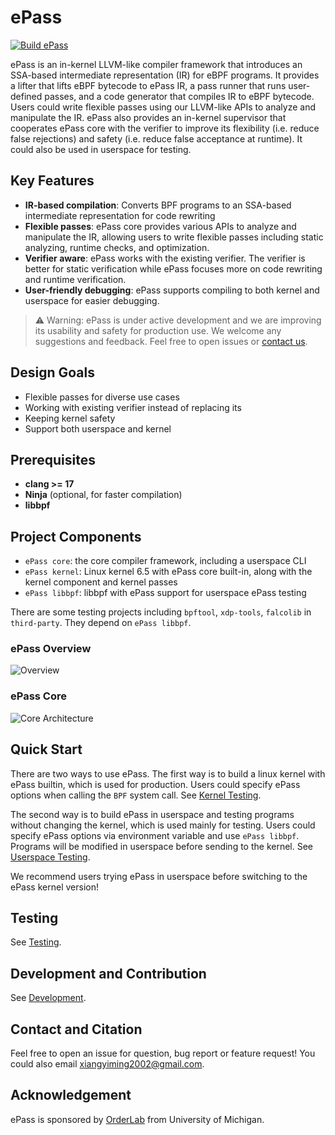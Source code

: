 # ePass

[![Build ePass](https://github.com/OrderLab/ePass/actions/workflows/build.yml/badge.svg)](https://github.com/OrderLab/ePass/actions/workflows/build.yml)

ePass is an in-kernel LLVM-like compiler framework that introduces an SSA-based intermediate representation (IR) for eBPF programs. It provides a lifter that lifts eBPF bytecode to ePass IR, a pass runner that runs user-defined passes, and a code generator that compiles IR to eBPF bytecode. Users could write flexible passes using our LLVM-like APIs to analyze and manipulate the IR.
ePass also provides an in-kernel supervisor that cooperates ePass core with the verifier to improve its flexibility (i.e. reduce false rejections) and safety (i.e. reduce false acceptance at runtime). It could also be used in userspace for testing.

## Key Features

- **IR-based compilation**: Converts BPF programs to an SSA-based intermediate representation for code rewriting
- **Flexible passes**: ePass core provides various APIs to analyze and manipulate the IR, allowing users to write flexible passes including static analyzing, runtime checks, and optimization.
- **Verifier aware**: ePass works with the existing verifier. The verifier is better for static verification while ePass focuses more on code rewriting and runtime verification.
- **User-friendly debugging**: ePass supports compiling to both kernel and userspace for easier debugging.

> ⚠️ Warning: ePass is under active development and we are improving its usability and safety for production use. We welcome any suggestions and feedback. Feel free to open issues or [contact us](#contact-and-citation).

## Design Goals

- Flexible passes for diverse use cases
- Working with existing verifier instead of replacing its
- Keeping kernel safety
- Support both userspace and kernel

## Prerequisites

- **clang >= 17**
- **Ninja** (optional, for faster compilation)
- **libbpf**

## Project Components

- `ePass core`: the core compiler framework, including a userspace CLI
- `ePass kernel`: Linux kernel 6.5 with ePass core built-in, along with the kernel component and kernel passes
- `ePass libbpf`: libbpf with ePass support for userspace ePass testing

There are some testing projects including `bpftool`, `xdp-tools`, `falcolib` in `third-party`. They depend on `ePass libbpf`.

### ePass Overview

![Overview](./docs/overview.png)

### ePass Core

![Core Architecture](./docs/core_design.png)

## Quick Start

There are two ways to use ePass. The first way is to build a linux kernel with ePass builtin, which is used for production. Users could specify ePass options when calling the `BPF` system call. See [Kernel Testing](docs/KERNEL_TESTING.md).

The second way is to build ePass in userspace and testing programs without changing the kernel, which is used mainly for testing. Users could specify ePass options via environment variable and use `ePass libbpf`. Programs will be modified in userspace before sending to the kernel. See [Userspace Testing](docs/USERSPACE_TESTING.md).

We recommend users trying ePass in userspace before switching to the ePass kernel version!

## Testing

See [Testing](./docs/TESTING.md).

## Development and Contribution

See [Development](./docs/CONTRIBUTION_GUIDE.md).

## Contact and Citation

Feel free to open an issue for question, bug report or feature request! You could also email <xiangyiming2002@gmail.com>.

## Acknowledgement

ePass is sponsored by [OrderLab](https://orderlab.io/) from University of Michigan.
